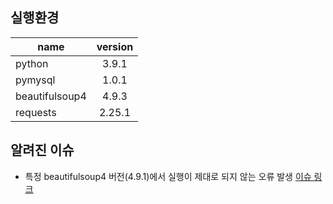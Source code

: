 ## 실행환경
name|version
---|:---:
python | 3.9.1
pymysql | 1.0.1
beautifulsoup4 | 4.9.3
requests|2.25.1

## 알려진 이슈
- 특정 beautifulsoup4 버전(4.9.1)에서 실행이 제대로 되지 않는 오류 발생 [이슈 링크](https://github.com/kevin0309/Cowork_Project_2021/issues/33)